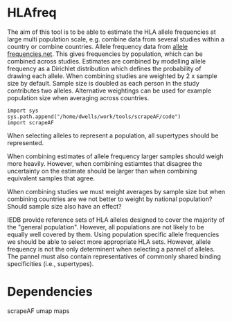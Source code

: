 # HLAfreq

The aim of this tool is to be able to estimate the HLA allele
frequencies at large multi population scale, e.g. combine data from
several studies within a country or combine countries.
Allele frequency data from
[allele frequencies.net](http://www.allelefrequencies.net/).
This gives frequencies by population, which can be combined across
studies. Estimates are combined by modelling allele frequency as a 
Dirichlet distribution which defines the probability of drawing each
allele. When combining studies are weighted by 2 x sample size by
default. Sample size is doubled as each person in the study
contributes two alleles. Alternative weightings can be used
for example population size when averaging across countries.

```
import sys
sys.path.append("/home/dwells/work/tools/scrapeAF/code")
import scrapeAF
```

When selecting alleles to represent a population, all supertypes
should be represented.

When combining estimates of allele frequency larger samples should
weigh more heavily. However, when combining estiamtes that disagree
the uncertainty on the estimate should be larger than when combining
equivalent samples that agree.

When combining studies we must weight averages by sample size but
when combining countries are we not better to weight by national population?
Should sample size also have an effect?

IEDB provide reference sets of HLA alleles designed to cover the
majority of the "general population". However, all populations are
not likely to be equally well covered by them. Using population
specific allele frequencies we should be able to select more
appropriate HLA sets. However, allele frequency is not the only
determinent when selecting a pannel of alleles. The pannel must
also contain representatives of commonly shared binding specificities
(i.e., supertypes).

# Dependencies
scrapeAF
umap
maps

